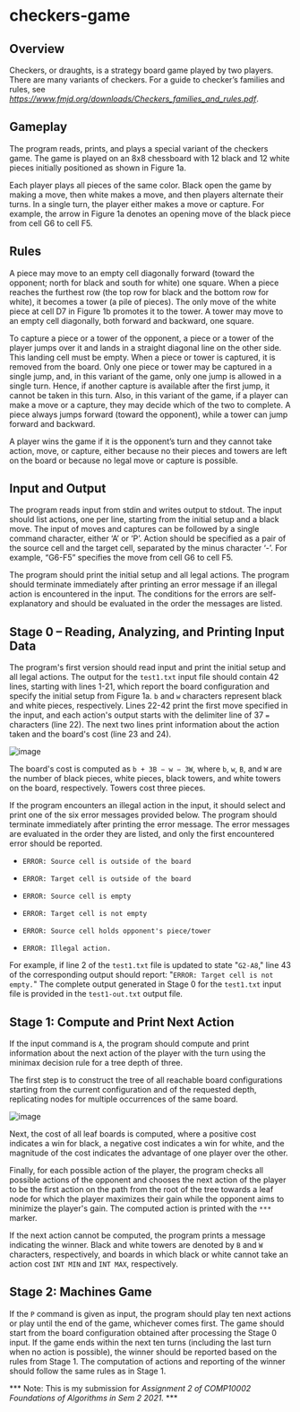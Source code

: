 # checkers-game

## Overview

Checkers, or draughts, is a strategy board game played by two players. There are many variants of checkers. For a guide to checker’s families and rules, see *https://www.fmjd.org/downloads/Checkers_families_and_rules.pdf*.

## Gameplay
The program reads, prints, and plays a special variant of the checkers game. The game is played on an 8x8 chessboard with 12 black and 12 white pieces initially positioned as shown in Figure 1a.

Each player plays all pieces of the same color. Black open the game by making a move, then white makes a move, and then players alternate their turns. In a single turn, the player either makes a move or capture. For example, the arrow in Figure 1a denotes an opening move of the black piece from cell G6 to cell F5.

## Rules
A piece may move to an empty cell diagonally forward (toward the opponent; north for black and south for white) one square. When a piece reaches the furthest row (the top row for black and the bottom row for white), it becomes a tower (a pile of pieces). The only move of the white piece at cell D7 in Figure 1b promotes it to the tower. A tower may move to an empty cell diagonally, both forward and backward, one square.

To capture a piece or a tower of the opponent, a piece or a tower of the player jumps over it and lands in a straight diagonal line on the other side. This landing cell must be empty. When a piece or tower is captured, it is removed from the board. Only one piece or tower may be captured in a single jump, and, in this variant of the game, only one jump is allowed in a single turn. Hence, if another capture is available after the first jump, it cannot be taken in this turn. Also, in this variant of the game, if a player can make a move or a capture, they may decide which of the two to complete. A piece always jumps forward (toward the opponent), while a tower can jump forward and backward.

A player wins the game if it is the opponent’s turn and they cannot take action, move, or capture, either because no their pieces and towers are left on the board or because no legal move or capture is possible.

## Input and Output

The program reads input from stdin and writes output to stdout. The input should list actions, one per line, starting from the initial setup and a black move. The input of moves and captures can be followed by a single command character, either ‘A’ or ‘P’. Action should be specified as a pair of the source cell and the target cell, separated by the minus character ‘-’. For example, “G6-F5” specifies the move from cell G6 to cell F5.

The program should print the initial setup and all legal actions. The program should terminate immediately after printing an error message if an illegal action is encountered in the input. The conditions for the errors are self-explanatory and should be evaluated in the order the messages are listed.

## Stage 0 – Reading, Analyzing, and Printing Input Data

The program's first version should read input and print the initial setup and all legal actions. The output for the `test1.txt` input file should contain 42 lines, starting with lines 1-21, which report the board configuration and specify the initial setup from Figure 1a. `b` and `w` characters represent black and white pieces, respectively. Lines 22-42 print the first move specified in the input, and each action's output starts with the delimiter line of 37 `=` characters (line 22). The next two lines print information about the action taken and the board's cost (line 23 and 24).

![image](https://user-images.githubusercontent.com/95140934/224549195-4894ff0b-96fe-40e4-b67f-748698724b95.png)

The board's cost is computed as `b + 3B − w − 3W`, where `b`, `w`, `B`, and `W` are the number of black pieces, white pieces, black towers, and white towers on the board, respectively. Towers cost three pieces.

If the program encounters an illegal action in the input, it should select and print one of the six error messages provided below. The program should terminate immediately after printing the error message. The error messages are evaluated in the order they are listed, and only the first encountered error should be reported.

- `ERROR: Source cell is outside of the board`
* `ERROR: Target cell is outside of the board`
+ `ERROR: Source cell is empty`
- `ERROR: Target cell is not empty`
* `ERROR: Source cell holds opponent's piece/tower`
+ `ERROR: Illegal action.`

For example, if line 2 of the `test1.txt` file is updated to state "`G2-A8`," line 43 of the corresponding output should report: "`ERROR: Target cell is not empty.`" The complete output generated in Stage 0 for the `test1.txt` input file is provided in the `test1-out.txt` output file.

## Stage 1: Compute and Print Next Action
If the input command is `A`, the program should compute and print information about the next action of the player with the turn using the minimax decision rule for a tree depth of three.

The first step is to construct the tree of all reachable board configurations starting from the current configuration and of the requested depth, replicating nodes for multiple occurrences of the same board.

![image](https://user-images.githubusercontent.com/95140934/224549220-0713b74d-b9ef-41e9-8d64-ab5eb9c0912b.png)

Next, the cost of all leaf boards is computed, where a positive cost indicates a win for black, a negative cost indicates a win for white, and the magnitude of the cost indicates the advantage of one player over the other.

Finally, for each possible action of the player, the program checks all possible actions of the opponent and chooses the next action of the player to be the first action on the path from the root of the tree towards a leaf node for which the player maximizes their gain while the opponent aims to minimize the player's gain. The computed action is printed with the `***` marker.

If the next action cannot be computed, the program prints a message indicating the winner. Black and white towers are denoted by `B` and `W` characters, respectively, and boards in which black or white cannot take an action cost `INT MIN` and `INT MAX`, respectively.

## Stage 2: Machines Game

If the `P` command is given as input, the program should play ten next actions or play until the end of the game, whichever comes first. The game should start from the board configuration obtained after processing the Stage 0 input. If the game ends within the next ten turns (including the last turn when no action is possible), the winner should be reported based on the rules from Stage 1. The computation of actions and reporting of the winner should follow the same rules as in Stage 1.

*** Note: This is my submission for *Assignment 2 of COMP10002 Foundations of Algorithms in Sem 2 2021.* ***
